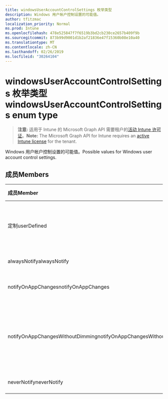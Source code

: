 ```yaml
---
title: windowsUserAccountControlSettings 枚举类型
description: Windows 用户帐户控制设置的可能值。
author: tfitzmac
localization_priority: Normal
ms.prod: Intune
ms.openlocfilehash: 478e525847f7f6519b3bd2cb230ce2657b409f9b
ms.sourcegitcommit: 873b99d9001d1b2af21836e47f15360b08e10a40
ms.translationtype: MT
ms.contentlocale: zh-CN
ms.lasthandoff: 02/26/2019
ms.locfileid: "30264104"
---
```

# <a name="windowsuseraccountcontrolsettings-enum-type"></a><span data-ttu-id="313bb-103">windowsUserAccountControlSettings 枚举类型</span><span class="sxs-lookup"><span data-stu-id="313bb-103">windowsUserAccountControlSettings enum type</span></span>

> <span data-ttu-id="313bb-104">**注意:** 适用于 Intune 的 Microsoft Graph API 需要租户的[活动 Intune 许可证](https://go.microsoft.com/fwlink/?linkid=839381)。</span><span class="sxs-lookup"><span data-stu-id="313bb-104">**Note:** The Microsoft Graph API for Intune requires an [active Intune license](https://go.microsoft.com/fwlink/?linkid=839381) for the tenant.</span></span>

<span data-ttu-id="313bb-105">Windows 用户帐户控制设置的可能值。</span><span class="sxs-lookup"><span data-stu-id="313bb-105">Possible values for Windows user account control settings.</span></span>

## <a name="members"></a><span data-ttu-id="313bb-106">成员</span><span class="sxs-lookup"><span data-stu-id="313bb-106">Members</span></span>
|<span data-ttu-id="313bb-107">成员</span><span class="sxs-lookup"><span data-stu-id="313bb-107">Member</span></span>|<span data-ttu-id="313bb-108">值</span><span class="sxs-lookup"><span data-stu-id="313bb-108">Value</span></span>|<span data-ttu-id="313bb-109">说明</span><span class="sxs-lookup"><span data-stu-id="313bb-109">Description</span></span>|
|:---|:---|:---|
|<span data-ttu-id="313bb-110">定制</span><span class="sxs-lookup"><span data-stu-id="313bb-110">userDefined</span></span>|<span data-ttu-id="313bb-111">0</span><span class="sxs-lookup"><span data-stu-id="313bb-111">0</span></span>|<span data-ttu-id="313bb-112">用户定义, 默认值, 无意向。</span><span class="sxs-lookup"><span data-stu-id="313bb-112">User Defined, default value, no intent.</span></span>|
|<span data-ttu-id="313bb-113">alwaysNotify</span><span class="sxs-lookup"><span data-stu-id="313bb-113">alwaysNotify</span></span>|<span data-ttu-id="313bb-114">1</span><span class="sxs-lookup"><span data-stu-id="313bb-114">1</span></span>|<span data-ttu-id="313bb-115">总是通知。</span><span class="sxs-lookup"><span data-stu-id="313bb-115">Always notify.</span></span>|
|<span data-ttu-id="313bb-116">notifyOnAppChanges</span><span class="sxs-lookup"><span data-stu-id="313bb-116">notifyOnAppChanges</span></span>|<span data-ttu-id="313bb-117">双面</span><span class="sxs-lookup"><span data-stu-id="313bb-117">2</span></span>|<span data-ttu-id="313bb-118">通知应用更改。</span><span class="sxs-lookup"><span data-stu-id="313bb-118">Notify on app changes.</span></span>|
|<span data-ttu-id="313bb-119">notifyOnAppChangesWithoutDimming</span><span class="sxs-lookup"><span data-stu-id="313bb-119">notifyOnAppChangesWithoutDimming</span></span>|<span data-ttu-id="313bb-120">第三章</span><span class="sxs-lookup"><span data-stu-id="313bb-120">3</span></span>|<span data-ttu-id="313bb-121">在应用程序发生更改时通知桌面不变暗。</span><span class="sxs-lookup"><span data-stu-id="313bb-121">Notify on app changes without dimming desktop.</span></span>|
|<span data-ttu-id="313bb-122">neverNotify</span><span class="sxs-lookup"><span data-stu-id="313bb-122">neverNotify</span></span>|<span data-ttu-id="313bb-123">4</span><span class="sxs-lookup"><span data-stu-id="313bb-123">4</span></span>|<span data-ttu-id="313bb-124">从不通知。</span><span class="sxs-lookup"><span data-stu-id="313bb-124">Never notify.</span></span>|



